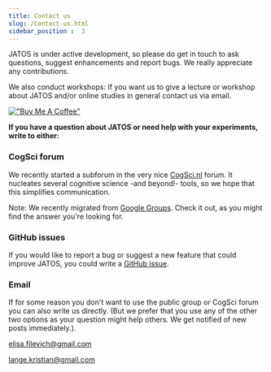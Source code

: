 ```yaml
---
title: Contact us
slug: /Contact-us.html
sidebar_position :  3
---
```


JATOS is under active development, so please do get in touch to ask questions, suggest enhancements and report bugs. We really appreciate any contributions.

We also conduct workshops: If you want us to give a lecture or workshop about JATOS and/or online studies in general contact us via email.

[!["Buy Me A Coffee"](https://www.buymeacoffee.com/assets/img/custom_images/orange_img.png)](https://www.buymeacoffee.com/jatos)


**If you have a question about JATOS or need help with your experiments, write to either:**

### CogSci forum
We recently started a subforum in the very nice [CogSci.nl](https://forum.cogsci.nl/categories/jatos) forum. It nucleates several cognitive science -and beyond!- tools, so we hope that this simplifies communication. 

Note: We recently migrated from [Google Groups](https://groups.google.com/forum/#!forum/jatos). Check it out, as you might find the answer you're looking for. 

### GitHub issues

If you would like to report a bug or suggest a new feature that could improve JATOS, you could write a [GitHub issue](https://github.com/JATOS/JATOS/issues).

### Email
If for some reason you don't want to use the public group or CogSci forum you can also write us directly. (But we prefer that you use any of the other two options as your question might help others. We get notified of new posts immediately.).  

elisa.filevich@gmail.com 

lange.kristian@gmail.com

